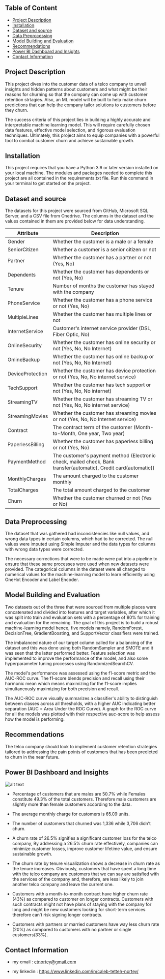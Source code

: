 ## Table of Content
- [Project Description](#project-description)
- [Installation](#installation)
- [Dataset and source](#dataset-and-source)
- [Data Preprocessing](#data-preprocessing)
- [Model Building and Evaluation](#model-building-and-evaluation)
- [Recommendations](#recommendations)
- [Power BI Dashboard and Insights](#power-bi-dashboard-and-insights)
- [Contact Information](#contact-information)



## Project Description

This project dives into the customer data of a telco company to unveil insights and hidden patterns about customers and what might be their reasons for churning so that the company can come up with customer retention strtagies. Also, an ML model will be built to help make churn predictions that can help the company tailor solutions to customers before they churn.

The success criteria of this project lies in building a highly accurate and interpretable machine learning model. This will require carefully chosen data features, effective model selection, and rigorous evaluation techniques. Ultimately, this project aims to equip companies with a powerful tool to combat customer churn and achieve sustainable growth.


## Installation

This project requires that you have a Python 3.9 or later version installed on your local machine. The modules and packages needed to complete this project are all contained in the requirements.txt file. Run this command in your terminal to get started on the project.


## Dataset and source

The datasets for this project were sourced from GitHub, Microsoft SQL Server, and a CSV file from Onedrive. The columns in the dataset and the values contained in them are provided below for data understanding.

| Attribute          | Description                                                    |
|--------------------|----------------------------------------------------------------|
| Gender             | Whether the customer is a male or a female                     |
| SeniorCitizen      | Whether a customer is a senior citizen or not                  |
| Partner            | Whether the customer has a partner or not (Yes, No)            |
| Dependents         | Whether the customer has dependents or not (Yes, No)           |
| Tenure             | Number of months the customer has stayed with the company      |
| PhoneService       | Whether the customer has a phone service or not (Yes, No)      |
| MultipleLines      | Whether the customer has multiple lines or not                 |
| InternetService    | Customer's internet service provider (DSL, Fiber Optic, No)    |
| OnlineSecurity     | Whether the customer has online security or not (Yes, No, No Internet) |
| OnlineBackup       | Whether the customer has online backup or not (Yes, No, No Internet) |
| DeviceProtection   | Whether the customer has device protection or not (Yes, No, No internet service) |
| TechSupport        | Whether the customer has tech support or not (Yes, No, No internet) |
| StreamingTV        | Whether the customer has streaming TV or not (Yes, No, No internet service) |
| StreamingMovies    | Whether the customer has streaming movies or not (Yes, No, No Internet service) |
| Contract           | The contract term of the customer (Month-to-Month, One year, Two year) |
| PaperlessBilling   | Whether the customer has paperless billing or not (Yes, No)    |
| PaymentMethod      | The customer's payment method (Electronic check, mailed check, Bank transfer(automatic), Credit card(automatic)) |
| MonthlyCharges     | The amount charged to the customer monthly                     |
| TotalCharges       | The total amount charged to the customer                       |
| Churn              | Whether the customer churned or not (Yes or No)                |


## Data Preprocessing
The dataset that was gathered had inconsistencies like null values, and wrong data types in certain columns, which had to be corrected. The null values were imputed using Simple Imputer and the data types for columns with wrong data types were corrected.

The necessary corrections that were to be made were put into a pipeline to ensure that these same processes were used when new datasets were provided. The categorical columns in the dataset were all changed to numerical values for the machine-learning model to learn efficiently using OneHot Encoder and Label Encoder.


## Model Building and Evaluation
Two datasets out of the three that were sourced from multiple places were concatenated and divided into features and target variables, after which it was split into train and evaluation sets with a percentage of 80% for training and evaluation for the remaining. The goal of this project is to build a robust machine-learning model hence, five models namely, RandomForest, DecisionTree, GradientBoosting, and SupportVector classifiers were trained.

The imbalanced nature of our target column called for a balancing of the dataset and this was done using both RandomSampler and SMOTE and it was seen that the latter performed better. Feature selection was implemented to improve the performance of the model, and also some hyperparameter tuning processes using RandomizedSearchCV.

The model's performance was assessed using the f1-score metric and the AUC-ROC curve. The f1-score blends precision and recall using their harmonic mean which means maximizing for the f1-score implies simultaneously maximizing for both precision and recall.

The AUC-ROC curve visually summarizes a classifier's ability to distinguish between classes across all thresholds, with a higher AUC indicating better separation (AUC = Area Under the ROC Curve). A graph for the ROC curve for all the models was plotted with their respective auc-score to help assess how the model is performing.

## Recommendations
The telco company should look to implement customer retention strategies tailored to addressing the pain points of customers that has been predicted to churn in the near future.

## Power BI Dashboard and Insights

![alt text](<PBI dashboard.png>)

- Percentage of customers that are males are 50.7% while Females constitute 49.3% of the total customers. Therefore male customers are slightly more than female customers according to the data.

- The average monthly charge for customers is 65.09 units.

- The number of customers that churned was 1,336 while 3,706 didn’t churn.

- A churn rate of 26.5% signifies a significant customer loss for the telco company, By addressing a 26.5% churn rate effectively, companies can minimize customer losses, improve customer lifetime value, and ensure sustainable growth.

- The churn rate by tenure visualization shows a decrease in churn rate as the tenure increases. Obviously, customers that have spent a long time with the telco company are customers that we can say are satisfied with the services of the company and, therefore, are less likely to join another telco company and leave the current one.

- Customers with a month-to-month contract have higher churn rate (43%) as compared to customer on longer contracts. Customers with such contracts might not have plans of staying with the company for long and might be new customers looking for short-term services therefore can’t risk signing longer contracts.

- Customers with partners or married customers have way less churn rate (20%) as compared to customers with no partner or single customers(33%).




## Contact Information
- my email : ctnortey@gmail.com

- my linkedin : https://www.linkedin.com/in/caleb-tetteh-nortey/
